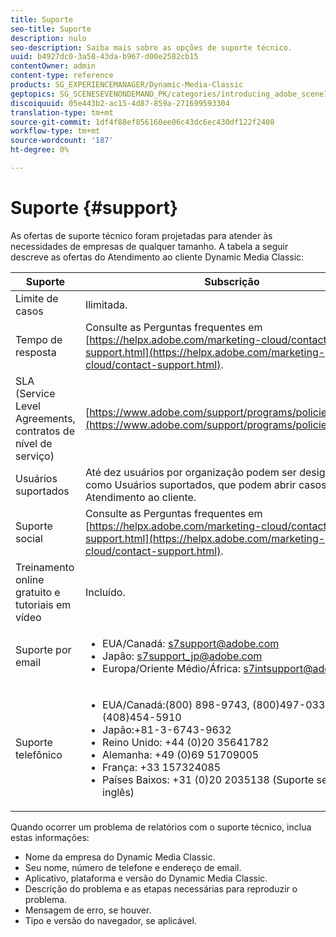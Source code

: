 ```yaml
---
title: Suporte
seo-title: Suporte
description: nulo
seo-description: Saiba mais sobre as opções de suporte técnico.
uuid: b4927dc0-3a58-43da-b967-d00e2582cb15
contentOwner: admin
content-type: reference
products: SG_EXPERIENCEMANAGER/Dynamic-Media-Classic
geptopics: SG_SCENESEVENONDEMAND_PK/categories/introducing_adobe_scene7
discoiquuid: 05e443b2-ac15-4d87-859a-271699593304
translation-type: tm+mt
source-git-commit: 1df4f88ef856160ee06c43dc6ec430df122f2408
workflow-type: tm+mt
source-wordcount: '187'
ht-degree: 0%

---
```



# Suporte {#support}

As ofertas de suporte técnico foram projetadas para atender às necessidades de empresas de qualquer tamanho. A tabela a seguir descreve as ofertas do Atendimento ao cliente Dynamic Media Classic:

| Suporte | Subscrição |
|--- |--- |
| Limite de casos | Ilimitada. |
| Tempo de resposta | Consulte as Perguntas frequentes em [https://helpx.adobe.com/marketing-cloud/contact-support.html](https://helpx.adobe.com/marketing-cloud/contact-support.html). |
| SLA (Service Level Agreements, contratos de nível de serviço) | [https://www.adobe.com/support/programs/policies/sla.html](https://www.adobe.com/support/programs/policies/sla.html). |
| Usuários suportados | Até dez usuários por organização podem ser designados como Usuários suportados, que podem abrir casos com o Atendimento ao cliente. |
| Suporte social | Consulte as Perguntas frequentes em [https://helpx.adobe.com/marketing-cloud/contact-support.html](https://helpx.adobe.com/marketing-cloud/contact-support.html). |
| Treinamento online gratuito e tutoriais em vídeo | Incluído. |
| Suporte por email | <ul><li>EUA/Canadá: s7support@adobe.com</li> <li>Japão: s7support_jp@adobe.com</li><li>Europa/Oriente Médio/África: s7intsupport@adobe.com</li></ul> |
| Suporte telefônico | <ul><li>EUA/Canadá:(800) 898-9743, (800)497-033, (408)454-5910 </li> <li>Japão:+81-3-6743-9632 </li><li>Reino Unido: +44 (0)20 35641782</li><li>Alemanha: +49 (0)69 51709005</li><li>França: +33 157324085</li><li>Países Baixos: +31 (0)20 2035138 (Suporte semanal em inglês)</li></ul> |

Quando ocorrer um problema de relatórios com o suporte técnico, inclua estas informações:

* Nome da empresa do Dynamic Media Classic.
* Seu nome, número de telefone e endereço de email.
* Aplicativo, plataforma e versão do Dynamic Media Classic.
* Descrição do problema e as etapas necessárias para reproduzir o problema.
* Mensagem de erro, se houver.
* Tipo e versão do navegador, se aplicável.

